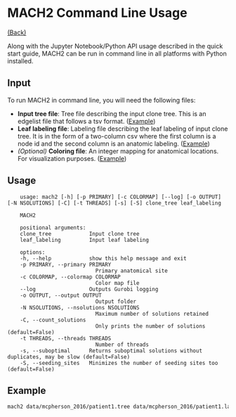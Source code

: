 # MACH2 Command Line Usage

[(Back)](../tutorial.md)

Along with the Jupyter Notebook/Python API usage described in the quick start guide, MACH2 can be run in command line in all platforms with Python installed.

## Input

To run MACH2 in command line, you will need the following files:

- **Input tree file**: Tree file describing the input clone tree. This is an edgelist file that follows a tsv format. ([Example](https://github.com/elkebir-group/MACH2/blob/main/data/mcpherson_2016/patient1.tree))
- **Leaf labeling file**: Labeling file describing the leaf labeling of input clone tree. It is in the form of a two-column csv where the first column is a node id and the second column is an anatomic labeling. ([Example](https://github.com/elkebir-group/MACH2/blob/main/data/mcpherson_2016/patient1.labeling))
- *(Optional)* **Coloring file**: An integer mapping for anatomical locations. For visualization purposes. ([Example](https://github.com/elkebir-group/MACH2/blob/main/data/mcpherson_2016/coloring.txt))

## Usage

```text
    usage: mach2 [-h] [-p PRIMARY] [-c COLORMAP] [--log] [-o OUTPUT] [-N NSOLUTIONS] [-C] [-t THREADS] [-s] [-S] clone_tree leaf_labeling

    MACH2

    positional arguments:
    clone_tree            Input clone tree
    leaf_labeling         Input leaf labeling

    options:
    -h, --help            show this help message and exit
    -p PRIMARY, --primary PRIMARY
                            Primary anatomical site
    -c COLORMAP, --colormap COLORMAP
                            Color map file
    --log                 Outputs Gurobi logging
    -o OUTPUT, --output OUTPUT
                            Output folder
    -N NSOLUTIONS, --nsolutions NSOLUTIONS
                            Maximum number of solutions retained
    -C, --count_solutions
                            Only prints the number of solutions (default=False)
    -t THREADS, --threads THREADS
                            Number of threads
    -s, --suboptimal      Returns suboptimal solutions without duplicates, may be slow (default=False)
    -S, --seeding_sites   Minimizes the number of seeding sites too (default=False)
```

## Example

```bash
mach2 data/mcpherson_2016/patient1.tree data/mcpherson_2016/patient1.labeling -c data/mcpherson_2016/coloring.txt
```

